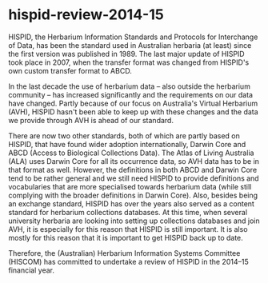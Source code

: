 hispid-review-2014-15
=====================

HISPID, the Herbarium Information Standards and Protocols for Interchange of Data, has been the standard used in Australian herbaria (at least) since the first version was published in 1989. The last major update of HISPID took place in 2007, when the transfer format was changed from HISPID's own custom transfer format to ABCD.

In the last decade the use of herbarium data – also outside the herbarium community – has increased significantly and the requirements on our data have changed. Partly because of our focus on Australia's Virtual Herbarium (AVH), HISPID hasn't been able to keep up with these changes and the data we provide through AVH is ahead of our standard.

There are now two other standards, both of which are partly based on HISPID, that have found wider adoption internationally, Darwin Core and ABCD (Access to Biological Collections Data). The Atlas of Living Australia (ALA) uses Darwin Core for all its occurrence data, so AVH data has to be in that format as well. However, the definitions in both ABCD and Darwin Core tend to be rather general and we still need HISPID to provide definitions and vocabularies that are more specialised towards herbarium data (while still complying with the broader definitions in Darwin Core). Also, besides being an exchange standard, HISPID has over the years also served as a content standard for herbarium collections databases. At this time, when several university herbaria are looking into setting up collections databases and join AVH, it is especially for this reason that HISPID is still important. It is also mostly for this reason that it is important to get HISPID back up to date.

Therefore, the (Australian) Herbarium Information Systems Committee (HISCOM) has committed to undertake a review of HISPID in the 2014–15 financial year.
